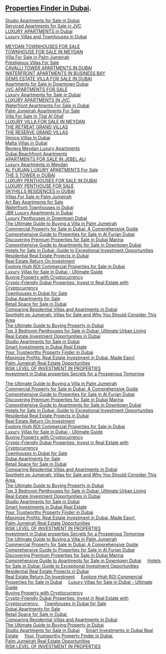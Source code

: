 [Properties   Finder in Dubai](https://aloud-properties.com/).    
--
[Studio Apartments for Sale in Dubai](https://aloud-properties.com/studio-apartments-for-sale-in-dubai/)    
[Serviced Apartments for Sale in JVC](https://aloud-properties.com/property/serviced-apartments-for-sale-in-jvc/)    
[LUXURY APARTMENTS in Dubai](https://aloud-properties.com/luxury-apartments/)   
[Luxury Villas and Townhouses in Dubai](https://aloud-properties.com/luxury-villas-and-townhouses/)

[MEYDAN TOWNHOUSES FOR SALE](https://aloud-properties.com/property/meydan-townhouses-for-sale/)    
[TOWNHOUSE FOR SALE IN MEYDAN](https://aloud-properties.com/property/townhouse-for-sale-in-meydan/)    
[Villa For Sale in Palm Jumeirah](https://aloud-properties.com/property/villa-for-sale-in-palm-jumeirah/)    
[Prestigious Villas For Sale](https://aloud-properties.com/property/prestigious-villas-for-sale/)    
[CAVALLI TOWER APARTMENTS IN DUBAI](https://aloud-properties.com/property/cavalli-tower-apartments-in-dubai/)    
[WATERFRONT APARTMENTS IN BUSINESS BAY](https://aloud-properties.com/property/waterfront-apartments-in-business-bay/)    
[GEMS ESTATE VILLA FOR SALE IN DUBAI](https://aloud-properties.com/property/gems-estate-villa-for-sale-in-dubai/)    
[Apartments for Sale in Downtown Dubai](https://aloud-properties.com/property/apartments-for-sale-in-downtown-dubai/)    
[JVC APARTMENTS FOR SALE](https://aloud-properties.com/property/jvc-apartments-for-sale/)    
[Luxury Apartments for Sale in Dubai](https://aloud-properties.com/property/luxury-apartments-for-sale-in-dubai/)    
[LUXURY APARTMENTS IN JVC](https://aloud-properties.com/property/luxury-apartments-in-jvc/)    
[Waterfront Apartments For Sale in Dubai](https://aloud-properties.com/property/waterfront-apartments-for-sale-in-dubai/)    
[Palm Jumeirah Apartments For Sale](https://aloud-properties.com/property/palm-jumeirah-apartments-for-sale/)    
[Villa For Sale In Tilal Al Ghaf](https://aloud-properties.com/property/villa-for-sale-in-tilal-al-ghaf/)    
[LUXURY VILLA FOR SALE IN MEYDAN](https://aloud-properties.com/property/luxury-villa-for-sale-in-meydan/)    
[THE RETREAT GRAND VILLAS](https://aloud-properties.com/property/the-retreat-grand-villas/)    
[THE RESERVE GRAND VILLAS](https://aloud-properties.com/property/the-reserve-grand-villas/)    
[Venice Villas In Dubai](https://aloud-properties.com/property/venice-villas-in-dubai/)    
[Malta Villas in Dubai](https://aloud-properties.com/property/malta-villas-in-dubai/)    
[Reviera Meydan Luxury Apartments](https://aloud-properties.com/property/reviera-meydan-luxury-apartments/)    
[Dubai Beachfront Apartments](https://aloud-properties.com/property/dubai-beachfront-apartments/)    
[APARTMENTS FOR SALE IN JEBEL ALI](https://aloud-properties.com/property/apartments-for-sale-in-jebel-ali/)    
[Luxury Apartments in Meydan](https://aloud-properties.com/property/luxury-apartments-in-meydan/)    
[AL FURJAN LUXURY APARTMENTS For Sale](https://aloud-properties.com/property/al-furjan-luxury-apartments/)    
[THE S TOWER in DUBAI](https://aloud-properties.com/property/the-s-tower-in-dubai/)    
[LUXURY PENTHOUSES FOR SALE IN DUBAI](https://aloud-properties.com/property/luxury-penthouses-for-sale-in-dubai/)    
[LUXURY PENTHOUSE FOR SALE](https://aloud-properties.com/property/luxury-penthouse-for-sale/)    
[SKYHILLS RESIDENCES in DUBAI](https://aloud-properties.com/property/skyhills-residences-in-dubai/)    
[Villas For Sale in Palm Jumeirah](https://aloud-properties.com/property/villas-for-sale-in-palm-jumeirah/)    
[Art Bay Apartments for Sale](https://aloud-properties.com/property/art-bay-apartments-for-sale/)    
[Waterfront Townhouses in Dubai](https://aloud-properties.com/property/waterfront-townhouses-in-dubai/)    
[JBR   Luxury Apartments in Dubai](https://aloud-properties.com/property/jbr-luxury-apartments-in-dubai/)    
[Luxury Penthouses in Downtown Dubai](https://aloud-properties.com/property/luxury-penthouses-in-downtown-dubai/)    
[The Ultimate Guide to Buying a Villa in Palm Jumeirah](https://aloud-properties.com/ultimate-guide-to-buying-a-villa-in-palm-jumeirah/)                                                 
[Commercial Property for Sale in Dubai: A Comprehensive Guide](https://aloud-properties.com/commercial-property-for-sale-in-dubai-a-comprehensive-guide/)                                                  
[Comprehensive Guide to Properties for Sale in Al Furjan Dubai](https://aloud-properties.com/comprehensive-guide-to-properties-for-sale-in-al-furjan-dubai/)                                                  
[Discovering Premium Properties for Sale in Dubai Marina](https://aloud-properties.com/properties-for-sale-in-dubai-marina/)                                                 
[Comprehensive Guide to Apartments for Sale in Downtown Dubai](https://aloud-properties.com/comprehensive-guide-to-apartments-for-sale-in-downtown-dubai/)                                                  
[Hotels for Sale in Dubai: Guide to Exceptional Investment Opportunities](https://aloud-properties.com/hotels-for-sale-in-dubai-guide-to-exceptional-investment-opportunities/)                                                  
[Residential Real Estate Projects in Dubai](https://aloud-properties.com/residential-real-estate-projects-in-dubai/)                                                  
[Real Estate Return On Investment](https://aloud-properties.com/real-estate-return-on-investment/)                                                  
[Explore High ROI Commercial Properties for Sale in Dubai](https://aloud-properties.com/commercial-properties-for-sale-in-dubai/)                                                 
[Luxury Villas for Sale in Dubai - Ultimate Guide](https://aloud-properties.com/luxury-villas-in-dubai-for-sale/)                                                  
[Buying Property with Cryptocurrency](https://aloud-properties.com/buying-property-with-cryptocurrency/)                                                  
[Crypto-Friendly Dubai Properties: Invest in Real Estate with Cryptocurrency](https://aloud-properties.com/crypto-friendly-dubai-properties/ )                                                
[Townhouses in Dubai for Sale](https://aloud-properties.com/townhouses-in-dubai-for-sale/)                                                  
[Dubai Apartments for Sale](https://aloud-properties.com/dubai-apartments-for-sale/)                                                  
[Retail Space for Sale in Dubai](https://aloud-properties.com/retail-space-for-sale-in-dubai/)                                                  
[Comparing Residential Villas and Apartments in Dubai](https://aloud-properties.com/comparing-residential-villas-and-apartments-in-dubai/)                                                
[Spotlight on Jumeirah: Villas for Sale and Why You Should Consider This Area](https://aloud-properties.com/spotlight-on-jumeirah-villas-for-sale-and-why-you-should-consider-this-area/)                                                  
[The Ultimate Guide to Buying Property in Dubai](https://aloud-properties.com/the-ultimate-guide-to-buying-property-in-dubai/)                                                
[Top 3 Bedroom Penthouses for Sale in Dubai: Ultimate Urban Living](https://aloud-properties.com/top-3-bedroom-penthouses-for-sale-in-dubai-ultimate-urban-living/)                                                  
[Real Estate Investment Opportunities in Dubai](https://aloud-properties.com/real-estate-investment-opportunities-in-dubai/)                                                 
[Studio Apartments for Sale in Dubai](https://aloud-properties.com/studio-apartments-for-sale-in-dubai/)                                                  
[Smart Investments in Dubai Real Estate](https://aloud-properties.com/smart-investments-in-dubai-real-estate/)                                                  
[Your Trustworthy Property Finder in Dubai](https://aloud-properties.com/your-trustworthy-property-finder-in-dubai/)                                                  
[Maximize Profits: Real Estate Investment in Dubai, Made Easy!](https://aloud-properties.com/real-estate-investment-in-dubai/)                                                 
[Palm Jumeirah Real Estate Opportunities](https://aloud-properties.com/palm-jumeirah-real-estate-opportunities/)                                                  
[RISK LEVEL OF INVESTMENT IN PROPERTIES](https://aloud-properties.com/risk-level-of-investment-in-properties/)                                                  
[Investment in Dubai properties Secrets for a Prosperous Tomorrow](https://aloud-properties.com/investment-in-dubai-properties/) 

[The Ultimate Guide to Buying a Villa in Palm Jumeirah](https://aloud-properties.com/ultimate-guide-to-buying-a-villa-in-palm-jumeirah/)        
[Commercial Property for Sale in Dubai: A Comprehensive Guide](https://aloud-properties.com/commercial-property-for-sale-in-dubai-a-comprehensive-guide/)        
[Comprehensive Guide to Properties for Sale in Al Furjan Dubai](https://aloud-properties.com/comprehensive-guide-to-properties-for-sale-in-al-furjan-dubai/)        
[Discovering Premium Properties for Sale in Dubai Marina](https://aloud-properties.com/properties-for-sale-in-dubai-marina/)        
[Comprehensive Guide to Apartments for Sale in Downtown Dubai](https://aloud-properties.com/comprehensive-guide-to-apartments-for-sale-in-downtown-dubai/)        
[Hotels for Sale in Dubai: Guide to Exceptional Investment Opportunities](https://aloud-properties.com/hotels-for-sale-in-dubai-guide-to-exceptional-investment-opportunities/)        
[Residential Real Estate Projects in Dubai](https://aloud-properties.com/residential-real-estate-projects-in-dubai/ )       
[Real Estate Return On Investment](https://aloud-properties.com/real-estate-return-on-investment/)        
[Explore High ROI Commercial Properties for Sale in Dubai](https://aloud-properties.com/commercial-properties-for-sale-in-dubai/)        
[Luxury Villas for Sale in Dubai - Ultimate Guide](https://aloud-properties.com/luxury-villas-in-dubai-for-sale/)        
[Buying Property with Cryptocurrency](https://aloud-properties.com/buying-property-with-cryptocurrency/)        
[Crypto-Friendly Dubai Properties: Invest in Real Estate with Cryptocurrency](https://aloud-properties.com/crypto-friendly-dubai-properties/)        
[Townhouses in Dubai for Sale](https://aloud-properties.com/townhouses-in-dubai-for-sale/ )       
[Dubai Apartments for Sale](https://aloud-properties.com/dubai-apartments-for-sale/ )       
[Retail Space for Sale in Dubai](https://aloud-properties.com/retail-space-for-sale-in-dubai/)        
[Comparing Residential Villas and Apartments in Dubai](https://aloud-properties.com/comparing-residential-villas-and-apartments-in-dubai/)        
[Spotlight on Jumeirah: Villas for Sale and Why You Should Consider This Area ](https://aloud-properties.com/spotlight-on-jumeirah-villas-for-sale-and-why-you-should-consider-this-area/)       
[The Ultimate Guide to Buying Property in Dubai](https://aloud-properties.com/the-ultimate-guide-to-buying-property-in-dubai/)        
[Top 3 Bedroom Penthouses for Sale in Dubai: Ultimate Urban Living](https://aloud-properties.com/top-3-bedroom-penthouses-for-sale-in-dubai-ultimate-urban-living/)        
[Real Estate Investment Opportunities in Dubai](https://aloud-properties.com/real-estate-investment-opportunities-in-dubai/)        
[Studio Apartments for Sale in Dubai](https://aloud-properties.com/studio-apartments-for-sale-in-dubai/ )       
[Smart Investments in Dubai Real Estate](https://aloud-properties.com/smart-investments-in-dubai-real-estate/)        
[Your Trustworthy Property Finder in Dubai](https://aloud-properties.com/your-trustworthy-property-finder-in-dubai/)        
[Maximize Profits: Real Estate Investment in Dubai, Made Easy! ](https://aloud-properties.com/real-estate-investment-in-dubai/)       
[Palm Jumeirah Real Estate Opportunities](https://aloud-properties.com/palm-jumeirah-real-estate-opportunities/)        
[RISK LEVEL OF INVESTMENT IN PROPERTIES](https://aloud-properties.com/risk-level-of-investment-in-properties/)        
[Investment in Dubai properties Secrets for a Prosperous Tomorrow](https://aloud-properties.com/investment-in-dubai-properties/)        
[The Ultimate Guide to Buying a Villa in Palm Jumeirah](https://aloud-properties.com/ultimate-guide-to-buying-a-villa-in-palm-jumeirah/)        
[Commercial Property for Sale in Dubai: A Comprehensive Guide](https://aloud-properties.com/commercial-property-for-sale-in-dubai-a-comprehensive-guide/)        
[Comprehensive Guide to Properties for Sale in Al Furjan Dubai](https://aloud-properties.com/comprehensive-guide-to-properties-for-sale-in-al-furjan-dubai/)        
[Discovering Premium Properties for Sale in Dubai Marina](https://aloud-properties.com/properties-for-sale-in-dubai-marina/)    
[Comprehensive Guide to Apartments for Sale in Downtown Dubai](https://aloud-properties.com/comprehensive-guide-to-apartments-for-sale-in-downtown-dubai/)         
[Hotels for Sale in Dubai: Guide to Exceptional Investment Opportunities](https://aloud-properties.com/hotels-for-sale-in-dubai-guide-to-exceptional-investment-opportunities/)        
[Residential Real Estate Projects in Dubai](https://aloud-properties.com/residential-real-estate-projects-in-dubai/ )       
[Real Estate Return On Investment](https://aloud-properties.com/real-estate-return-on-investment/ )        
[Explore High ROI Commercial Properties for Sale in Dubai](https://aloud-properties.com/commercial-properties-for-sale-in-dubai/)         
[Luxury Villas for Sale in Dubai - Ultimate Guide](https://aloud-properties.com/luxury-villas-in-dubai-for-sale/)        
[Buying Property with Cryptocurrency](https://aloud-properties.com/buying-property-with-cryptocurrency/)        
[Crypto-Friendly Dubai Properties: Invest in Real Estate with Cryptocurrency ](https://aloud-properties.com/crypto-friendly-dubai-properties/)        
[Townhouses in Dubai for Sale](https://aloud-properties.com/townhouses-in-dubai-for-sale/ )       
[Dubai Apartments for Sale](https://aloud-properties.com/dubai-apartments-for-sale/ )       
[Retail Space for Sale in Dubai ](https://aloud-properties.com/retail-space-for-sale-in-dubai/ )      
[Comparing Residential Villas and Apartments in Dubai](https://aloud-properties.com/comparing-residential-villas-and-apartments-in-dubai/)        
[The Ultimate Guide to Buying Property in Dubai](https://aloud-properties.com/the-ultimate-guide-to-buying-property-in-dubai/ )       
[Studio Apartments for Sale in Dubai]( https://aloud-properties.com/studio-apartments-for-sale-in-dubai/ )        
[Smart Investments in Dubai Real Estate](https://aloud-properties.com/smart-investments-in-dubai-real-estate/)          
[Your Trustworthy Property Finder in Dubai ](https://aloud-properties.com/your-trustworthy-property-finder-in-dubai/)       
[Palm Jumeirah Real Estate Opportunities](https://aloud-properties.com/palm-jumeirah-real-estate-opportunities/ )       
[RISK LEVEL OF INVESTMENT IN PROPERTIES](https://aloud-properties.com/risk-level-of-investment-in-properties/)        
